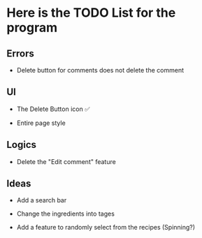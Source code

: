 # Here is the TODO List for the program #

## Errors ##

* Delete button for comments does not delete the comment

## UI ##

* The Delete Button icon  ✅

* Entire page style 


## Logics ##

* Delete the "Edit comment" feature


## Ideas ##

* Add a search bar

* Change the ingredients into tages

* Add a feature to randomly select from the recipes (Spinning?)



